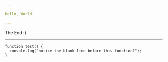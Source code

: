 ```yaml
---

Hello, World!

---
```


The End :)

---


```
function test() {
  console.log("notice the blank line before this function?");
}
```
